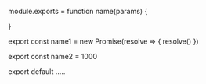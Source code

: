 module.exports = function name(params) {
    
}

export const name1 = new Promise(resolve => {
    resolve()
})

export const name2 = 1000

export default .....